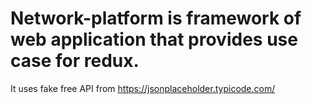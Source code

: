 # Network-platform is framework of web application that provides use case for redux.
It uses fake free API from https://jsonplaceholder.typicode.com/
